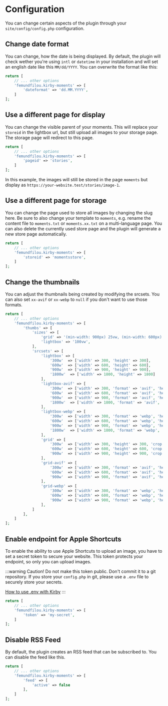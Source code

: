 # Configuration

You can change certain aspects of the plugin through your `site/config/config.php` configuration.

## Change date format

You can change, how the date is being displayed. By default, the plugin will check wether you're using `intl` or `datetime` in your installation and will set an english date like this `MM/dd/YYYY`. You can overwrite the format like this:
```php
return [
	// ... other options
	'femundfilou.kirby-moments' => [
		'dateformat' => 'dd.MM.YYYY',
	]
];
```

## Use a different page for display

You can change the visible parent of your moments. This will replace your `storeid` in the lightbox url, but still upload all images to your storage page. The storage page will redirect to this page.

```php
return [
	// ... other options
	'femundfilou.kirby-moments' => [
		'pageid' => 'stories',
	]
];
```

In this example, the images will still be stored in the page `moments` but display as `https://your-website.test/stories/image-1`.

## Use a different page for storage

You can change the page used to store all images by changing the slug here. Be sure to also change your template to `moments`, e.g. rename the content file to `moments.txt` or `moments.xx.txt` on a multi-language page. You can also delete the currently used store page and the plugin will generate a new store page automatically. 

```php
return [
	// ... other options
	'femundfilou.kirby-moments' => [
		'storeid' => 'momentsstore',
	]
];
```

##  Change the thumbnails

You can adjust the thumbnails being created by modifying the srcsets. You can also set `xx-avif` or `xx-webp` to `null` if you don't want to use those formats.

```php
return [
	// ... other options
	'femundfilou.kirby-moments' => [
		'thumbs' => [
			'sizes' => [
				'grid' => '(min-width: 900px) 25vw, (min-width: 600px) 33vw, (min-width: 400px) 50vw, 100vw',
				'lightbox' => '100vw',
			],
			'srcsets' => [
				'lightbox' => [
					'300w'  => ['width' => 300, 'height' => 300],
					'600w'  => ['width' => 600, 'height' => 600],
					'900w'  => ['width' => 900, 'height' => 900],
					'1800w'  => ['width' => 1800, 'height' => 1800]
				],
				'lightbox-avif' => [
					'300w'  => ['width' => 300, 'format' => 'avif', 'height' => 300],
					'600w'  => ['width' => 600, 'format' => 'avif', 'height' => 600],
					'900w'  => ['width' => 900, 'format' => 'avif', 'height' => 900],
					'1800w'  => ['width' => 1800, 'format' => 'avif', 'height' => 1800]
				],
				'lightbox-webp' => [
					'300w'  => ['width' => 300, 'format' => 'webp', 'height' => 300],
					'600w'  => ['width' => 600, 'format' => 'webp', 'height' => 600],
					'900w'  => ['width' => 900, 'format' => 'webp', 'height' => 900],
					'1800w'  => ['width' => 1800, 'format' => 'webp', 'height' => 1800]
				],
				'grid' => [
					'300w'  => ['width' => 300, 'height' => 300, 'crop' => true],
					'600w'  => ['width' => 600, 'height' => 600, 'crop' => true],
					'900w'  => ['width' => 900, 'height' => 900, 'crop' => true]
				],
				'grid-avif' => [
					'300w'  => ['width' => 300, 'format' => 'avif', 'height' => 300, 'crop' => true],
					'600w'  => ['width' => 600, 'format' => 'avif', 'height' => 600, 'crop' => true],
					'900w'  => ['width' => 900, 'format' => 'avif', 'height' => 900, 'crop' => true]
				],
				'grid-webp' => [
					'300w'  => ['width' => 300, 'format' => 'webp', 'height' => 300, 'crop' => true],
					'600w'  => ['width' => 600, 'format' => 'webp', 'height' => 600, 'crop' => true],
					'900w'  => ['width' => 900, 'format' => 'webp', 'height' => 900, 'crop' => true]
				],
			]
		],
	]
];
```

## Enable endpoint for Apple Shortcuts

To enable the ability to use Apple Shortcuts to upload an image, you have to set a secret token to secure your website. This token protects your endpoint, so only you can upload images.

:::warning Caution!
Do not make this token public. Don't commit it to a git repository. If you store your `config.php` in git, please use a `.env` file to securely store your secrets. 

[How to use .env with Kirby](https://github.com/bnomei/kirby3-dotenv)
:::

```php
return [
	// ... other options
	'femundfilou.kirby-moments' => [
		'token' => 'my-secret',
	]
];
```

		
## Disable RSS Feed

By default, the plugin creates an RSS feed that can be subscribed to. You can disable the feed like this.

```php
return [
	// ... other options
	'femundfilou.kirby-moments' => [
		'feed' => [
			'active' => false
		],
	]
];
```

		